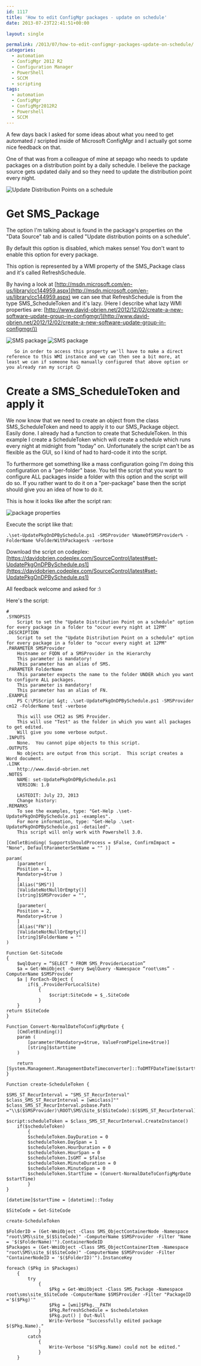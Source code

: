 ```yaml
---
id: 1117
title: 'How to edit ConfigMgr packages - update on schedule'
date: 2013-07-23T22:41:51+00:00

layout: single

permalink: /2013/07/how-to-edit-configmgr-packages-update-on-schedule/
categories:
  - automation
  - ConfigMgr 2012 R2
  - Configuration Manager
  - PowerShell
  - SCCM
  - scripting
tags:
  - automation
  - ConfigMgr
  - ConfigMgr2012R2
  - Powershell
  - SCCM
---
```

A few days back I asked for some ideas about what you need to get automated / scripted inside of Microsoft ConfigMgr and I actually got some nice feedback on that.

One of that was from a colleague of mine at sepago who needs to update packages on a distribution point by a daily schedule. I believe the package source gets updated daily and so they need to update the distribution point every night.

![Update Distribution Points on a schedule](/media/2013/07/pkg_update_before.jpg)

# Get SMS_Package

The option I'm talking about is found in the package's properties on the "Data Source" tab and is called "Update distribution points on a schedule".

By default this option is disabled, which makes sense! You don't want to enable this option for every package.

This option is represented by a WMI property of the SMS_Package class and it's called RefreshSchedule.

By having a look at [http://msdn.microsoft.com/en-us/library/cc144959.aspx](http://msdn.microsoft.com/en-us/library/cc144959.aspx) we can see that RefreshSchedule is from the type SMS_ScheduleToken and it's lazy. (Here I describe what lazy WMI properties are: [http://www.david-obrien.net/2012/12/02/create-a-new-software-update-group-in-configmgr/](http://www.david-obrien.net/2012/12/02/create-a-new-software-update-group-in-configmgr/))

![SMS package](/media/2013/07/pkg_refreshschedule_lazy.jpg)
![SMS package](/media/2013/07/pkg_update_after.jpg)

       So in order to access this property we'll have to make a direct reference to this WMI instance and we can then see a bit more, at least we can if someone has manually configured that above option or you already ran my script 😉

# Create a SMS_ScheduleToken and apply it

We now know that we need to create an object from the class SMS_ScheduleToken and need to apply it to our SMS_Package object. Easily done. I already had a function to create that ScheduleToken. In this example I create a ScheduleToken which will create a schedule which runs every night at midnight from "today" on. Unfortunately the script can't be as flexible as the GUI, so I kind of had to hard-code it into the script.

To furthermore get something like a mass configuration going I'm doing this configuration on a "per-folder" base. You tell the script that you want to configure ALL packages inside a folder with this option and the script will do so. If you rather want to do it on a "per-package" base then the script should give you an idea of how to do it.

This is how it looks like after the script ran:

![package properties](/media/2013/07/pkg_update_after2.jpg)

Execute the script like that:

```
.\set-UpdatePkgOnDPBySchedule.ps1 -SMSProvider %NameOfSMSProvider% -FolderName %FolderWithPackages% -verbose
```
Download the script on codeplex: [https://davidobrien.codeplex.com/SourceControl/latest#set-UpdatePkgOnDPBySchedule.ps1](https://davidobrien.codeplex.com/SourceControl/latest#set-UpdatePkgOnDPBySchedule.ps1)


All feedback welcome and asked for <img src="http://www.david-obrien.net/David/wp-includes/images/smilies/simple-smile.png" alt=":)" class="wp-smiley" style="height: 1em; max-height: 1em;" />

Here's the script:
```
#
.SYNOPSIS
    Script to set the "Update Distribution Point on a schedule" option for every package in a folder to "occur every night at 12PM"
.DESCRIPTION
    Script to set the "Update Distribution Point on a schedule" option for every package in a folder to "occur every night at 12PM"
.PARAMETER SMSProvider
    Hostname or FQDN of a SMSProvider in the Hierarchy
    This parameter is mandatory!
    This parameter has an alias of SMS.
.PARAMETER FolderName
    This parameter expects the name to the folder UNDER which you want to configure ALL packages.
    This parameter is mandatory!
    This parameter has an alias of FN.
.EXAMPLE
    PS C:\PSScript &gt; .\set-UpdatePkgOnDPBySchedule.ps1 -SMSProvider cm12 -FolderName test -verbose

    This will use CM12 as SMS Provider.
    This will use "Test" as the folder in which you want all packages to get edited.
    Will give you some verbose output.
.INPUTS
    None.  You cannot pipe objects to this script.
.OUTPUTS
    No objects are output from this script.  This script creates a Word document.
.LINK
    http://www.david-obrien.net
.NOTES
    NAME: set-UpdatePkgOnDPBySchedule.ps1
    VERSION: 1.0
    
    LASTEDIT: July 23, 2013
    Change history:
.REMARKS
    To see the examples, type: "Get-Help .\set-UpdatePkgOnDPBySchedule.ps1 -examples".
    For more information, type: "Get-Help .\set-UpdatePkgOnDPBySchedule.ps1 -detailed".
    This script will only work with Powershell 3.0.

[CmdletBinding( SupportsShouldProcess = $False, ConfirmImpact = "None", DefaultParameterSetName = "" )]

param(
    [parameter(
    Position = 1,
    Mandatory=$true )
    ]
    [Alias("SMS")]
    [ValidateNotNullOrEmpty()]
    [string]$SMSProvider = "",

    [parameter(
    Position = 2,
    Mandatory=$true )
    ]
    [Alias("FN")]
    [ValidateNotNullOrEmpty()]
    [string]$FolderName = ""
)

Function Get-SiteCode
{
    $wqlQuery = “SELECT * FROM SMS_ProviderLocation”
    $a = Get-WmiObject -Query $wqlQuery -Namespace “root\sms” -ComputerName $SMSProvider
    $a | ForEach-Object {
        if($_.ProviderForLocalSite)
            {
                $script:SiteCode = $_.SiteCode
            }
    }
return $SiteCode
}

Function Convert-NormalDateToConfigMgrDate {
    [CmdletBinding()]
    param (
        [parameter(Mandatory=$true, ValueFromPipeline=$true)]
        [string]$starttime
    )

    return [System.Management.ManagementDateTimeconverter]::ToDMTFDateTime($starttime)
}

Function create-ScheduleToken {

$SMS_ST_RecurInterval = "SMS_ST_RecurInterval"
$class_SMS_ST_RecurInterval = [wmiclass]""
$class_SMS_ST_RecurInterval.psbase.Path ="\\$($SMSProvider)\ROOT\SMS\Site_$($SiteCode):$($SMS_ST_RecurInterval)"

$script:scheduleToken = $class_SMS_ST_RecurInterval.CreateInstance()
    if($scheduleToken)
        {
        $scheduleToken.DayDuration = 0
        $scheduleToken.DaySpan = 1
        $scheduleToken.HourDuration = 0
        $scheduleToken.HourSpan = 0
        $scheduleToken.IsGMT = $false
        $scheduleToken.MinuteDuration = 0
        $scheduleToken.MinuteSpan = 0
        $scheduleToken.StartTime = (Convert-NormalDateToConfigMgrDate $startTime)
        }
}

[datetime]$startTime = [datetime]::Today

$SiteCode = Get-SiteCode

create-ScheduleToken

$FolderID = (Get-WmiObject -Class SMS_ObjectContainerNode -Namespace "root\SMS\site_$($SiteCode)" -ComputerName $SMSProvider -Filter "Name = '$($FolderName)'").ContainerNodeID
$Packages = (Get-WmiObject -Class SMS_ObjectContainerItem -Namespace "root\SMS\site_$($SiteCode)" -ComputerName $SMSProvider -Filter "ContainerNodeID = '$($FolderID)'").InstanceKey

foreach ($Pkg in $Packages)
    {
        try
            {
                $Pkg = Get-WmiObject -Class SMS_Package -Namespace root\sms\site_$SiteCode -ComputerName $SMSProvider -Filter "PackageID ='$($Pkg)'"
                $Pkg = [wmi]$Pkg.__PATH
                $Pkg.RefreshSchedule = $scheduletoken
                $Pkg.put() | Out-Null
                Write-Verbose "Successfully edited package $($Pkg.Name)."
            }
        catch
            {
                Write-Verbose "$($Pkg.Name) could not be edited."
            }
    }
```


